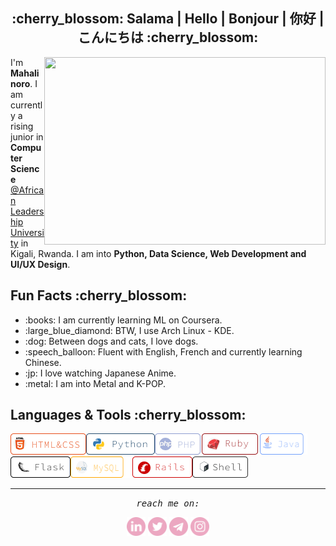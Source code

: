 <h2 align="center">:cherry_blossom: Salama | Hello | Bonjour | 你好 | こんにちは :cherry_blossom:</h2>

<img align='right' height=300 width=450 src="https://wallpapercave.com/wp/wp5055500.gif">
<p>I'm <strong>Mahalinoro</strong>. I am currently a rising junior in <strong>Computer Science</strong> <a href="https://www.alueducation.com/">@African Leadership University</a> in Kigali, Rwanda. I am into <strong>Python, Data Science, Web Development and UI/UX Design</strong>.</p>
<h2>Fun Facts :cherry_blossom:</h2>
<ul>
  <li>:books: I am currently learning ML on Coursera.</li>
  <li>:large_blue_diamond: BTW, I use Arch Linux - KDE.</li>
  <li>:dog: Between dogs and cats, I love dogs. </li>
  <li>:speech_balloon: Fluent with English, French and currently learning Chinese. </li>
  <li>:jp: I love watching Japanese Anime. </li>
  <li>:metal: I am into Metal and K-POP. </li>
</ul>
<h2>Languages & Tools :cherry_blossom:</h2>
<img align="left" height=34 width=121 src="https://github.com/Mahalinoro/Mahalinoro/blob/master/assets/Component%201.png"> 
<img align="left" height=34 width=110 src="https://github.com/Mahalinoro/Mahalinoro/blob/master/assets/Component%202.png">
<img align="left" height=34 width=75 src="https://github.com/Mahalinoro/Mahalinoro/blob/master/assets/Component%203.png">
<img align="left" height=34 width=93 src="https://github.com/Mahalinoro/Mahalinoro/blob/master/assets/Component%204.png">
<img height=34 width=76 src="https://github.com/Mahalinoro/Mahalinoro/blob/master/assets/Component%205.png">

<img align="left" height=34 width=96 src="https://github.com/Mahalinoro/Mahalinoro/blob/master/assets/Component%206.png">
<img align="left" height=34 width=99 src="https://github.com/Mahalinoro/Mahalinoro/blob/master/assets/Component%207.png">
<img align="left" height=34 width=96 src="https://github.com/Mahalinoro/Mahalinoro/blob/master/assets/Component%208.png">
<img height=34 width=89 src="https://github.com/Mahalinoro/Mahalinoro/blob/master/assets/Component%2010.png">

<hr></hr>            
<p align=center>
  <samp align=center><i>reach me on:</i></samp>
</p>

<p align=center>
  <a href="https://www.linkedin.com/in/mahalinoro-razafimanjato-568b19171/"><img margin-right=20 height=30 width=30 src="https://github.com/Mahalinoro/Mahalinoro/blob/master/assets/linkedin.png"></a>
  <a href="https://twitter.com/mahalinoro_raz"><img height=30 width=30 src="https://github.com/Mahalinoro/Mahalinoro/blob/master/assets/twitter.png"></a>
  <a><img height=30 width=30 src="https://github.com/Mahalinoro/Mahalinoro/blob/master/assets/telegram.png"></a>
  <a href="https://www.instagram.com/m_a_h_a_l_y/"><img height=30 width=30 src="https://github.com/Mahalinoro/Mahalinoro/blob/master/assets/instagram.png"></a>
</p>
